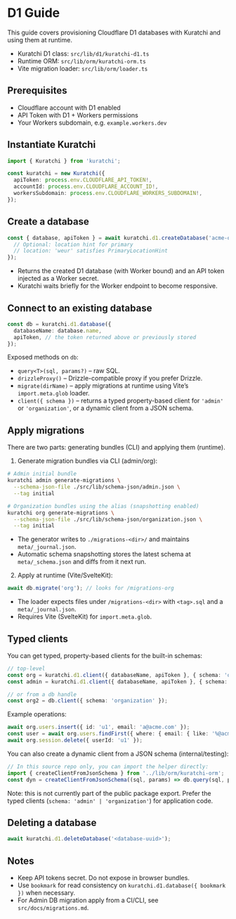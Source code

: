 # D1 Guide

This guide covers provisioning Cloudflare D1 databases with Kuratchi and using them at runtime.

- Kuratchi D1 class: `src/lib/d1/kuratchi-d1.ts`
- Runtime ORM: `src/lib/orm/kuratchi-orm.ts`
- Vite migration loader: `src/lib/orm/loader.ts`

## Prerequisites

- Cloudflare account with D1 enabled
- API Token with D1 + Workers permissions
- Your Workers subdomain, e.g. `example.workers.dev`

## Instantiate Kuratchi

```ts
import { Kuratchi } from 'kuratchi';

const kuratchi = new Kuratchi({
  apiToken: process.env.CLOUDFLARE_API_TOKEN!,
  accountId: process.env.CLOUDFLARE_ACCOUNT_ID!,
  workersSubdomain: process.env.CLOUDFLARE_WORKERS_SUBDOMAIN!,
});
```

## Create a database

```ts
const { database, apiToken } = await kuratchi.d1.createDatabase('acme-org', {
  // Optional: location hint for primary
  // location: 'weur' satisfies PrimaryLocationHint
});
```

- Returns the created D1 database (with Worker bound) and an API token injected as a Worker secret.
- Kuratchi waits briefly for the Worker endpoint to become responsive.

## Connect to an existing database

```ts
const db = kuratchi.d1.database({
  databaseName: database.name,
  apiToken, // the token returned above or previously stored
});
```

Exposed methods on `db`:
- `query<T>(sql, params?)` – raw SQL.
- `drizzleProxy()` – Drizzle-compatible proxy if you prefer Drizzle.
- `migrate(dirName)` – apply migrations at runtime using Vite’s `import.meta.glob` loader.
- `client({ schema })` – returns a typed property-based client for `'admin'` or `'organization'`, or a dynamic client from a JSON schema.

## Apply migrations

There are two parts: generating bundles (CLI) and applying them (runtime).

1) Generate migration bundles via CLI (admin/org):
```sh
# Admin initial bundle
kuratchi admin generate-migrations \
  --schema-json-file ./src/lib/schema-json/admin.json \
  --tag initial

# Organization bundles using the alias (snapshotting enabled)
kuratchi org generate-migrations \
  --schema-json-file ./src/lib/schema-json/organization.json \
  --tag initial
```
- The generator writes to `./migrations-<dir>/` and maintains `meta/_journal.json`.
- Automatic schema snapshotting stores the latest schema at `meta/_schema.json` and diffs from it next run.

2) Apply at runtime (Vite/SvelteKit):
```ts
await db.migrate('org'); // looks for /migrations-org
```
- The loader expects files under `/migrations-<dir>` with `<tag>.sql` and a `meta/_journal.json`.
- Requires Vite (SvelteKit) for `import.meta.glob`.

## Typed clients

You can get typed, property-based clients for the built-in schemas:

```ts
// top-level
const org = kuratchi.d1.client({ databaseName, apiToken }, { schema: 'organization' });
const admin = kuratchi.d1.client({ databaseName, apiToken }, { schema: 'admin' });

// or from a db handle
const org2 = db.client({ schema: 'organization' });
```

Example operations:
```ts
await org.users.insert({ id: 'u1', email: 'a@acme.com' });
const user = await org.users.findFirst({ where: { email: { like: '%@acme.com' } } });
await org.session.delete({ userId: 'u1' });
```

You can also create a dynamic client from a JSON schema (internal/testing):
```ts
// In this source repo only, you can import the helper directly:
import { createClientFromJsonSchema } from '../lib/orm/kuratchi-orm';
const dyn = createClientFromJsonSchema((sql, params) => db.query(sql, params), mySchemaJson);
```
Note: this is not currently part of the public package export. Prefer the typed clients
(`schema: 'admin' | 'organization'`) for application code.

## Deleting a database

```ts
await kuratchi.d1.deleteDatabase('<database-uuid>');
```

## Notes
- Keep API tokens secret. Do not expose in browser bundles.
- Use `bookmark` for read consistency on `kuratchi.d1.database({ bookmark })` when necessary.
- For Admin DB migration apply from a CI/CLI, see `src/docs/migrations.md`.
